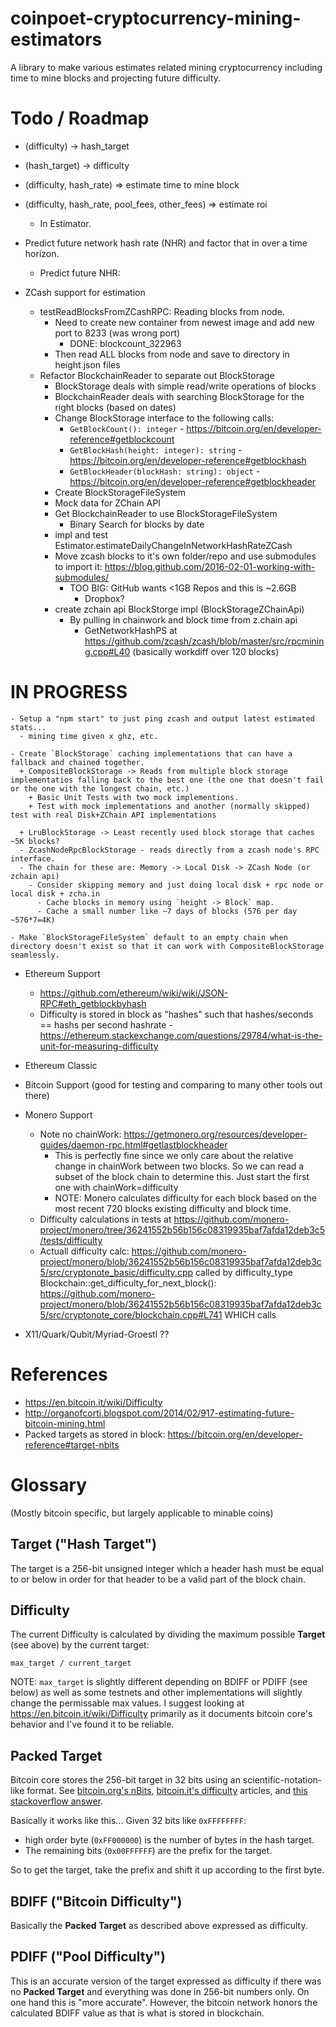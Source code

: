 # coinpoet-cryptocurrency-mining-estimators
A library to make various estimates related mining cryptocurrency including time to mine blocks and projecting future difficulty.

# Todo / Roadmap
+ (difficulty) -> hash_target
+ (hash_target) -> difficulty
+ (difficulty, hash_rate) => estimate time to mine block
+ (difficulty, hash_rate, pool_fees, other_fees) => estimate roi
  + In Estimator.
+ Predict future network hash rate (NHR) and factor that in over a time horizon.
  + Predict future NHR:
+ ZCash support for estimation
  + testReadBlocksFromZCashRPC: Reading blocks from node. 
    + Need to create new container from newest image and add new port to 8233 (was wrong port)
      + DONE: blockcount_322963
    + Then read ALL blocks from node and save to directory in height.json files

  - Refactor BlockchainReader to separate out BlockStorage
    + BlockStorage deals with simple read/write operations of blocks 
    + BlockchainReader deals with searching BlockStorage for the right blocks (based on dates)
    + Change BlockStorage interface to the following calls:
      + `GetBlockCount(): integer` - https://bitcoin.org/en/developer-reference#getblockcount 
      + `GetBlockHash(height: integer): string` - https://bitcoin.org/en/developer-reference#getblockhash
      + `GetBlockHeader(blockHash: string): object` - https://bitcoin.org/en/developer-reference#getblockheader
    + Create BlockStorageFileSystem
    + Mock data for ZChain API
    + Get BlockchainReader to use BlockStorageFileSystem
      + Binary Search for blocks by date
    + impl and test Estimator.estimateDailyChangeInNetworkHashRateZCash
    + Move zcash blocks to it's own folder/repo and use submodules to import it: https://blog.github.com/2016-02-01-working-with-submodules/
      + TOO BIG: GitHub wants <1GB Repos and this is ~2.6GB
        + Dropbox?
    + create zchain api BlockStorge impl (BlockStorageZChainApi)
      + By pulling in chainwork and block time from z.chain api
        + GetNetworkHashPS at https://github.com/zcash/zcash/blob/master/src/rpcmining.cpp#L40 (basically workdiff over 120 blocks)

# IN PROGRESS #
    - Setup a "npm start" to just ping zcash and output latest estimated stats...
      - mining time given x ghz, etc.

    - Create `BlockStorage` caching implementations that can have a fallback and chained together. 
      + CompositeBlockStorage -> Reads from multiple block storage implementatios falling back to the best one (the one that doesn't fail or the one with the longest chain, etc.)
        + Basic Unit Tests with two mock implementions.
        + Test with mock implementations and another (normally skipped) test with real Disk+ZChain API implementations
      
      + LruBlockStorage -> Least recently used block storage that caches ~5K blocks?
      - ZcashNodeRpcBlockStorage - reads directly from a zcash node's RPC interface.
      - The chain for these are: Memory -> Local Disk -> ZCash Node (or zchain api)
        - Consider skipping memory and just doing local disk + rpc node or local disk + zcha.in
          - Cache blocks in memory using `height -> Block` map.
          - Cache a small number like ~7 days of blocks (576 per day ~576*7=4K)
    
    - Make `BlockStorageFileSystem` default to an empty chain when directory doesn't exist so that it can work with CompositeBlockStorage seamlessly.

- Ethereum Support
  - https://github.com/ethereum/wiki/wiki/JSON-RPC#eth_getblockbyhash
  - Difficulty is stored in block as "hashes" such that hashes/seconds == hashs per second hashrate - https://ethereum.stackexchange.com/questions/29784/what-is-the-unit-for-measuring-difficulty
- Ethereum Classic
- Bitcoin Support (good for testing and comparing to many other tools out there)
- Monero Support
  - Note no chainWork: https://getmonero.org/resources/developer-guides/daemon-rpc.html#getlastblockheader
    - This is perfectly fine since we only care about the relative change in chainWork between two blocks. So we can read a subset of the block chain to determine this. Just start the first one with chainWork=difficulty
    - NOTE: Monero calculates difficulty for each block based on the most recent 720 blocks existing difficulty and block time.
  - Difficulty calculations in tests at https://github.com/monero-project/monero/tree/36241552b56b156c08319935baf7afda12deb3c5/tests/difficulty
  - Actuall difficulty calc: https://github.com/monero-project/monero/blob/36241552b56b156c08319935baf7afda12deb3c5/src/cryptonote_basic/difficulty.cpp called by difficulty_type Blockchain::get_difficulty_for_next_block(): https://github.com/monero-project/monero/blob/36241552b56b156c08319935baf7afda12deb3c5/src/cryptonote_core/blockchain.cpp#L741 WHICH calls 

- X11/Quark/Qubit/Myriad-Groestl ??


# References
- https://en.bitcoin.it/wiki/Difficulty
- http://organofcorti.blogspot.com/2014/02/917-estimating-future-bitcoin-mining.html
- Packed targets as stored in block: https://bitcoin.org/en/developer-reference#target-nbits


# Glossary
(Mostly bitcoin specific, but largely applicable to minable coins)

## Target ("Hash Target") ##
The target is a 256-bit unsigned integer which a header hash must be equal to or below in order for that header to be a valid part of the block chain.

## Difficulty ##
The current Difficulty is calculated by dividing the maximum possible **Target** (see above) by the current target:

    max_target / current_target

NOTE: `max_target` is slightly different depending on BDIFF or PDIFF (see below) as well as some testnets and other implementations will slightly change the permissable max values. I suggest looking at https://en.bitcoin.it/wiki/Difficulty primarily as it documents bitcoin core's behavior and I've found it to be reliable.

## Packed Target ##
Bitcoin core stores the 256-bit target in 32 bits using an scientific-notation-like format. See [bitcoin.org's nBits](https://bitcoin.org/en/developer-reference#target-nbits), [bitcoin.it's difficulty](https://en.bitcoin.it/wiki/Difficulty#How_is_difficulty_stored_in_blocks.3F) articles, and [this stackoverflow answer](https://stackoverflow.com/a/22161019/51061).

Basically it works like this... Given 32 bits like `0xFFFFFFFF`:
* high order byte (`0xFF000000`) is the number of bytes in the hash target.
* The remaining bits (`0x00FFFFFF`) are the prefix for the target.

So to get the target, take the prefix and shift it up according to the first byte.

## BDIFF ("Bitcoin Difficulty") ##
Basically the **Packed Target** as described above expressed as difficulty.

## PDIFF ("Pool Difficulty") ##
This is an accurate version of the target expressed as difficulty if there was no **Packed Target** and everything was done in 256-bit numbers only. On one hand this is "more accurate". However, the bitcoin network honors the calculated BDIFF value as that is what is stored in blockchain.
